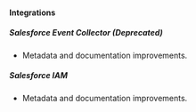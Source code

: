 
#### Integrations

##### Salesforce Event Collector (Deprecated)

- Metadata and documentation improvements.

##### Salesforce IAM

- Metadata and documentation improvements.
